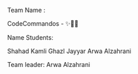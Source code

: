 Team Name :

CodeCommandos - ✨👏🏻

Name Students:

Shahad Kamli
Ghazl Jayyar
Arwa Alzahrani

Team leader:
Arwa Alzahrani

